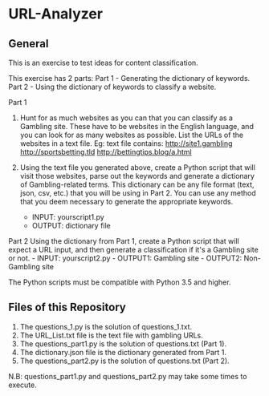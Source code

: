 # URL-Analyzer

General
-------

This is an exercise to test ideas for content classification.

This exercise has 2 parts:
Part 1 - Generating the dictionary of keywords.
Part 2 - Using the dictionary of keywords to classify a website.

Part 1
1. Hunt for as much websites as you can that you can classify as a Gambling site. These have to be websites in the English language, and you can look for as many websites as possible. List the URLs of the websites in a text file.
Eg:
	text file contains:
		http://site1.gambling
		http://sportsbetting.tld
		http://bettingtips.blog/a.html


2. Using the text file you generated above, create a Python script that will visit those websites, parse out the keywords and generate a dictionary of Gambling-related terms. This dictionary can be any file format (text, json, csv, etc.) that you will be using in Part 2. You can use any method that you deem necessary to generate the appropriate keywords.
	- INPUT: yourscript1.py <the text file with the gambling URLs>
	- OUTPUT: dictionary file

Part 2
Using the dictionary from Part 1, create a Python script that will expect a URL input, and then generate a classification if it's a Gambling site or not.
	- INPUT: yourscript2.py <Any URL>
	- OUTPUT1: Gambling site
	- OUTPUT2: Non-Gambling site


The Python scripts must be compatible with Python 3.5 and higher.

## Files of this Repository
1. The questions_1.py is the solution of questions_1.txt.
2. The URL_List.txt file is the text file with gambling URLs.
3. The questions_part1.py is the solution of questions.txt (Part 1).
4. The dictionary.json file is the dictionary generated from Part 1.
5. The questions_part2.py is the solution of questions.txt (Part 2).

N.B: questions_part1.py and questions_part2.py may take some times to execute.
